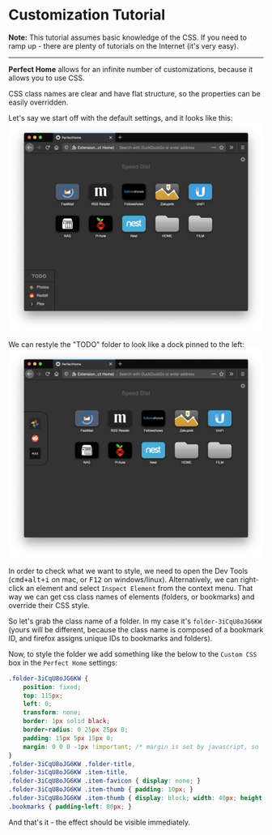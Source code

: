 # Customization Tutorial

**Note:** This tutorial assumes basic knowledge of the CSS. If you need to ramp up - there are plenty of tutorials on the Internet (it's very easy).

----


**Perfect Home** allows for an infinite number of customizations, because it allows you to use CSS.

CSS class names are clear and have flat structure, so the properties can be easily overridden.

Let's say we start off with the default settings, and it looks like this:
![Screen 1](_stuff/customize-1.png)

We can restyle the "TODO" folder to look like a dock pinned to the left:
![Screen 2](_stuff/customize-2.png)

In order to check what we want to style, we need to open the Dev Tools (<kbd>cmd+alt+i</kbd> on mac, or <kbd>F12</kbd> on windows/linux).
Alternatively, we can right-click an element and select `Inspect Element` from the context menu.
That way we can get css class names of elements (folders, or bookmarks) and override their CSS style.

So let's grab the class name of a folder. In my case it's `folder-3iCqU8oJG6KW` (yours will be different, because the class name is composed of a bookmark ID, and firefox assigns unique IDs to bookmarks and folders).

Now, to style the folder we add something like the below to the  `Custom CSS` box in the `Perfect Home` settings:
```css
.folder-3iCqU8oJG6KW {
	position: fixed;
	top: 115px;
	left: 0;
	transform: none;
	border: 1px solid black;
	border-radius: 0 25px 25px 0;
	padding: 15px 5px 15px 0;
	margin: 0 0 0 -1px !important; /* margin is set by javascript, so `!important` is needed to overwrite it */
}
.folder-3iCqU8oJG6KW .folder-title,
.folder-3iCqU8oJG6KW .item-title,
.folder-3iCqU8oJG6KW .item-favicon { display: none; }
.folder-3iCqU8oJG6KW .item-thumb { padding: 10px; }
.folder-3iCqU8oJG6KW .item-thumb { display: block; width: 40px; height: 40px; }
.bookmarks { padding-left: 80px; }
```

And that's it - the effect should be visible immediately.
